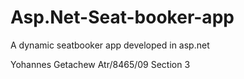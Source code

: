 # Asp.Net-Seat-booker-app

A dynamic seatbooker app developed in asp.net

Yohannes Getachew
Atr/8465/09
Section 3


